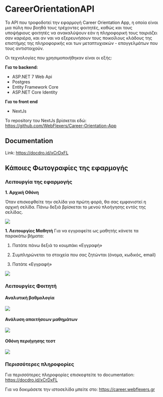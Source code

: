 # CareerOrientationAPI
Το API που τροφοδοτεί την εφαρμογή Career Orientation App, η οποία είναι μια πύλη που βοηθά τους τρέχοντες φοιτητές, καθώς και τους υποψήφιους φοιτητές να ανακαλύψουν 
εάν η πληροφορική τους ταιριάζει σαν καριέρα, και αν ναι να εξερευνήσουν τους ποικοίλους κλάδους της επιστήμης της πληροφορικής και των μεταπτυχιακών - επαγγελμάτων που τους αντιστοιχούν.

Οι τεχνολογίες που χρησιμοποιήθηκαν είναι οι εξής:

**Για το backend:**
* ASP.NET 7 Web Api
* Postgres
* Entity Framework Core
* ASP.NET Core Identity

**Για το front end**
* NextJs

Το repository του NextJs βρίσκεται εδώ: https://github.com/WebFlexers/Career-Orientation-App

## Documentation

Link: https://docdro.id/xCrDxFL

## Κάποιες Φωτογραφίες της εφαρμογής

### Λειτουργία της εφαρμογής
**1. Αρχική Οθόνη**

Όταν επισκεφθείτε την σελίδα για πρώτη φορά, θα σας εμφανιστεί η αρχική σελίδα.
Πάνω δεξιά βρίσκεται το μενού πλοήγησης εντός της σελίδας.

![](https://github.com/WebFlexers/CareerOrientationAPI/assets/57811193/8601c9c9-13a4-46b8-b4b9-2bc0f7824f4a)

**1. Λειτουργίες Μαθητή**
Για να εγγραφείτε ως μαθητής κάνετε τα παρακάτω βήματα: 

1. Πατάτε πάνω δεξιά το κουμπάκι «Εγγραφή»

2. Συμπληρώνεται τα στοιχεία που σας ζητώνται (όνομα, κωδικός, email)

3. Πατάτε «Εγγραφή»

![](https://github.com/WebFlexers/CareerOrientationAPI/assets/57811193/eccd6b57-468c-4f0b-8e43-4f0cd8fc04da)

### Λειτουργίες Φοιτητή
#### Αναλυτική βαθμολογία
![](https://github.com/WebFlexers/CareerOrientationAPI/assets/57811193/b269a9cf-f35a-42c3-92aa-64c14a7e5359)

#### Ανάλυση απαιτήσεων μαθημάτων

![](https://github.com/WebFlexers/CareerOrientationAPI/assets/57811193/ceab2362-bbbd-43ce-a81f-e900f8ad7c88)

#### Οθόνη περιήγησης τεστ

![](https://github.com/WebFlexers/CareerOrientationAPI/assets/57811193/8e1d7b06-9b7a-44b2-ba04-b3c15cb5ca65)

### Περισσότερες πληροφορίες

Για περισσότερες πληροφορίες επισκεφτείτε το documentation: https://docdro.id/xCrDxFL

Για να δοκιμάσετε την ιστοσελίδα μπείτε στο: https://career.webflexers.gr
